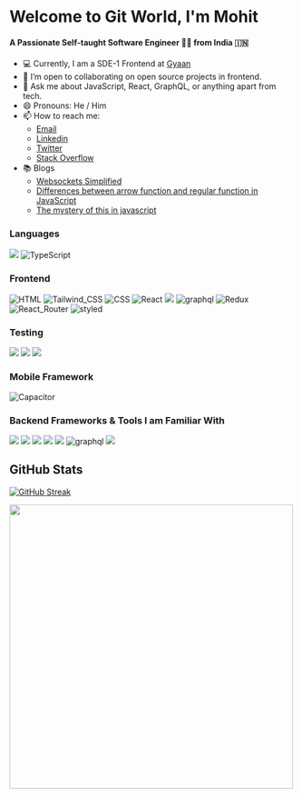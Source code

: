 # Welcome to Git World, I'm Mohit

<h4>A Passionate Self-taught Software Engineer 👨‍💻 from India 🇮🇳 </h4>

- 💻 Currently, I am a SDE-1 Frontend at [Gyaan](https://www.gyaan.ai)
- 🤝 I’m open to collaborating on open source projects in frontend.
- 💬 Ask me about JavaScript, React, GraphQL, or anything apart from tech.
- 😄 Pronouns: He / Him
- 📫 How to reach me:
  - [Email](mohitkush375@gmail.com)
  - [Linkedin](https://www.linkedin.com/in/mohit-kushwaha/)
  - [Twitter](https://twitter.com/Mohit_codes)
  - [Stack Overflow](https://stackoverflow.com/users/13734412/mohit-kushwaha)
- :books: Blogs
  - [Websockets Simplified](https://mohit-codes.hashnode.dev/websockets-simplified)
  - [Differences between arrow function and regular function in JavaScript](https://mohit-codes.hashnode.dev/differences-between-arrow-function-and-regular-function-in-javascript)
  - [The mystery of this in javascript](https://mohit-codes.hashnode.dev/the-mystery-of-this-in-javascript)

### Languages

<div>
<img src="https://img.shields.io/badge/JavaScript-F7DF1E?style=for-the-badge&logo=javascript&logoColor=black"/>
<img src="https://img.shields.io/badge/typescript%20-%23007ACC.svg?&style=for-the-badge&logo=typescript&logoColor=white" alt="TypeScript" />
</div>


### Frontend


<div>
<img src="https://img.shields.io/badge/HTML-E34F26?style=for-the-badge&logo=html5&logoColor=white"alt="HTML"/>
<img src="https://img.shields.io/badge/Tailwind_CSS-38B2AC?style=for-the-badge&logo=tailwind-css&logoColor=white"alt="Tailwind_CSS"/>
<img src="https://img.shields.io/badge/CSS-1572B6?&style=for-the-badge&logo=css3&logoColor=white"alt="CSS"/>
<img src="https://img.shields.io/badge/React-20232A?style=for-the-badge&logo=react&logoColor=61DAFB"alt="React"/>
<img src="https://img.shields.io/badge/Astro-9333EA?style=for-the-badge&logo=astro&logoColor=white"/>
<img src="https://img.shields.io/badge/GraphQl-E10098?style=for-the-badge&logo=graphql&logoColor=white"alt="graphql"/>
<img src="https://img.shields.io/badge/Redux-593D88?style=for-the-badge&logo=redux&logoColor=white" alt="Redux"/>
<img src="https://img.shields.io/badge/React_Router-CA4245?style=for-the-badge&logo=react-router&logoColor=white"alt="React_Router"/>
<img src="https://img.shields.io/badge/styled--components-DB7093?style=for-the-badge&logo=styled-components&logoColor=white" alt="styled"/>
</div>

### Testing

<div>
<img src="https://img.shields.io/badge/Jest-C21325?style=for-the-badge&logo=jest&logoColor=white"/>
<img src="https://img.shields.io/badge/Playwright-2EAD33.svg?&style=for-the-badge&logo=playwright&logoColor=white" />
<img src="https://img.shields.io/badge/Testing_Library-E33332?style=for-the-badge&logo=testing-library&logoColor=white"/>
</div>

### Mobile Framework

<div>
<img src="https://img.shields.io/badge/Capacitor-119EFF?style=for-the-badge&logo=Capacitor&logoColor=white" alt="Capacitor"/>  
<div>

### Backend Frameworks & Tools I am Familiar With

<div>
  <img src="https://img.shields.io/badge/MongoDB-%23000000.svg?&style=for-the-badge&logo=mongodb&logoColor=white"/>
  <img src="https://img.shields.io/badge/Express.js-404D59?style=for-the-badge"/>
  <img src="https://img.shields.io/badge/Node.js-43853D?style=for-the-badge&logo=node.js&logoColor=white"/>
<img src="https://img.shields.io/badge/MYSQL-316192?style=for-the-badge&logo=mysql&logoColor=white"/> 
<img src="https://img.shields.io/badge/PostgreSQL-316192?style=for-the-badge&logo=postgresql&logoColor=white"/>
<img src="https://img.shields.io/badge/GraphQl-E10098?style=for-the-badge&logo=graphql&logoColor=white"alt="graphql"/>
<img src="https://img.shields.io/badge/Sequelize-52B0E7?style=for-the-badge&logo=Sequelize&logoColor=white"/>

<!-- <img src="https://img.shields.io/badge/Material--UI-0081CB?style=for-the-badge&logo=material-ui&logoColor=white"/> -->

<!-- <img src="https://img.shields.io/badge/Netlify-00C7B7?style=for-the-badge&logo=netlify&logoColor=white"/> -->
<!-- <img src="https://img.shields.io/badge/Heroku-430098?style=for-the-badge&logo=heroku&logoColor=white"/> -->
</div>


## GitHub Stats

[![GitHub Streak](https://github-readme-streak-stats.herokuapp.com/?user=mohit-codes)](https://github.com/mohit-codes/github-readme-streak-stats)

<div>
  <img src="https://github-readme-stats.vercel.app/api?username=mohit-codes&count_private=true&include_all_commits=true&title_color=fb8c00" width="500px"/>
</div>

<!--
- 🌱 I’m currently learning ...
- 👯 I’m looking to collaborate on ...
- 🤔 I’m looking for help with ...
- 😄 Pronouns: ...
- ⚡ Fun fact: ...
-->
